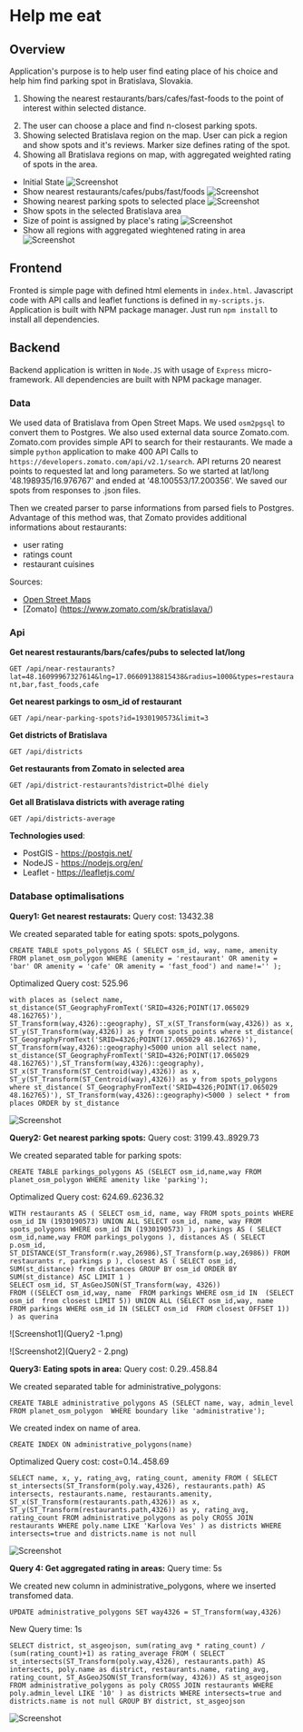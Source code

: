 # Help me eat

## Overview

Application's purpose is to help user find eating place of his choice and help him find parking spot in Bratislava, Slovakia. 
1. Showing the nearest restaurants/bars/cafes/fast-foods to the point of interest within selected distance.
2) The user can choose a place and find n-closest parking spots.
3) Showing selected Bratislava region on the map. User can pick a region and show spots and it's reviews. Marker size defines rating of the spot.
4) Showing all Bratislava regions on map, with aggregated weighted rating of spots in the area.

- Initial State
![Screenshot](Screenshot_1.png)
- Show nearest restaurants/cafes/pubs/fast/foods
![Screenshot](Screenshot_2.png)
- Showing nearest parking spots to selected place
![Screenshot](Screenshot_3.png)
- Show spots in the selected Bratislava area 
- Size of point is assigned by place's rating
![Screenshot](Screenshot_4.png)
- Show all regions with aggregated wieghtened rating in area
![Screenshot](Screenshot_5.png)

## Frontend
Fronted is simple page with defined html elements in `index.html`. Javascript code with API calls and leaflet functions is defined in `my-scripts.js`. Application is built with NPM package manager. Just run `npm install` to install all dependencies.

## Backend
Backend application is written in `Node.JS` with usage of `Express` micro-framework. All dependencies are built with NPM package manager.

### Data
We used data of Bratislava from Open Street Maps. We used `osm2pgsql` to convert them to Postgres. 
We also used external data source Zomato.com. Zomato.com provides simple API to search for their restaurants. We made a simple `python` application to make 400 API Calls to `https://developers.zomato.com/api/v2.1/search`. API returns 20 nearest points to requested lat and long parameters. So we started at lat/long '48.198935/16.976767' and ended at '48.100553/17.200356'. We saved our spots from responses to .json files.

Then we created parser to parse informations from parsed fiels to Postgres. Advantage of this method was, that Zomato provides additional informations about restaurants:
- user rating
- ratings count
- restaurant cuisines

Sources:
- [Open Street Maps](https://www.openstreetmap.org/)
- [Zomato] (https://www.zomato.com/sk/bratislava/)

### Api

**Get nearest restaurants/bars/cafes/pubs to selected lat/long**

`GET /api/near-restaurants?lat=48.16099967327614&lng=17.06609138815438&radius=1000&types=restaurant,bar,fast_foods,cafe`

**Get nearest parkings to osm_id of restaurant**

`GET /api/near-parking-spots?id=1930190573&limit=3`

**Get districts of Bratislava**

`GET /api/districts`

**Get restaurants from Zomato in selected area**

`GET /api/district-restaurants?district=Dlhé diely`

**Get all Bratislava districts with average rating**

`GET /api/districts-average`

**Technologies used**: 
- PostGIS - https://postgis.net/
- NodeJS - https://nodejs.org/en/
- Leaflet - https://leafletjs.com/

### Database optimalisations
**Query1: Get nearest restaurats:**
Query cost: 13432.38

We created separated table for eating spots: spots_polygons.

`CREATE TABLE spots_polygons
  AS (
	  SELECT osm_id, way, name, amenity FROM planet_osm_polygon
	  WHERE (amenity = 'restaurant' OR amenity = 'bar' OR amenity = 'cafe' OR amenity = 'fast_food') and name!=''
  );`
  
Optimalized Query cost: 525.96

`with places as (select name, 
			   	st_distance(ST_GeographyFromText('SRID=4326;POINT(17.065029 48.162765)'), 								ST_Transform(way,4326)::geography),
			   	ST_x(ST_Transform(way,4326)) as x,
			   	ST_y(ST_Transform(way,4326)) as y
				from spots_points
				where st_distance(
				ST_GeographyFromText('SRID=4326;POINT(17.065029 48.162765)'),
				ST_Transform(way,4326)::geography)<5000
				union all
				select name, 
				st_distance(ST_GeographyFromText('SRID=4326;POINT(17.065029 						48.162765)'),ST_Transform(way,4326)::geography), 
				ST_x(ST_Transform(ST_Centroid(way),4326)) as x,
				ST_y(ST_Transform(ST_Centroid(way),4326)) as y
				from spots_polygons
				where st_distance(
				ST_GeographyFromText('SRID=4326;POINT(17.065029 48.162765)'),
				ST_Transform(way,4326)::geography)<5000
					)
				select * from places ORDER by st_distance`
				
![Screenshot](Query1.png)			
  
**Query2: Get nearest parking spots:**
Query cost: 3199.43..8929.73

We created separated table for parking spots: 

`CREATE TABLE parkings_polygons
AS (SELECT osm_id,name,way FROM planet_osm_polygon
WHERE amenity like 'parking');`

Optimalized Query cost: 624.69..6236.32

`WITH restaurants AS
(
SELECT osm_id, name, way FROM spots_points WHERE osm_id IN (1930190573)
UNION ALL
SELECT osm_id, name, way FROM spots_polygons WHERE osm_id IN (1930190573)
),
parkings AS
(
SELECT osm_id,name,way FROM parkings_polygons
),
distances AS
(
SELECT p.osm_id, ST_DISTANCE(ST_Transform(r.way,26986),ST_Transform(p.way,26986)) FROM restaurants r, parkings p
),
closest AS
(
SELECT osm_id, SUM(st_distance) from distances
GROUP BY osm_id
ORDER BY SUM(st_distance) ASC
LIMIT 1
)									 
SELECT osm_id, ST_AsGeoJSON(ST_Transform(way, 4326))						 
FROM ((SELECT osm_id,way, name 
FROM parkings
WHERE osm_id IN 
(SELECT osm_id 
from closest LIMIT 5))
UNION ALL
(SELECT osm_id,way, name 
FROM parkings
WHERE osm_id IN (SELECT osm_id 
FROM closest OFFSET 1))
) as querina`

![Screenshot1](Query2 -1.png)

![Screenshot2](Query2 - 2.png)

**Query3: Eating spots in area:**
Query cost: 0.29..458.84

We created separated table for administrative_polygons:

`CREATE TABLE administrative_polygons
AS (SELECT name, way, admin_level FROM planet_osm_polygon 
WHERE boundary like 'administrative');`

We created index on name of area.

`CREATE INDEX ON administrative_polygons(name)`

Optimalized Query cost:
cost=0.14..458.69

`SELECT name, x, y, rating_avg, rating_count, amenity
FROM
(
SELECT st_intersects(ST_Transform(poly.way,4326), restaurants.path) AS intersects, restaurants.name, restaurants.amenity, ST_x(ST_Transform(restaurants.path,4326)) as x, ST_y(ST_Transform(restaurants.path,4326)) as y, rating_avg, rating_count
FROM administrative_polygons as poly
CROSS JOIN restaurants
WHERE poly.name LIKE 'Karlova Ves'
) as districts
WHERE intersects=true and districts.name is not null`

![Screenshot](Query3.png)

**Query 4: Get aggregated rating in areas:**
Query time: 5s

We created new column in administrative_polygons, where we inserted transfomed data.

`UPDATE administrative_polygons
SET way4326 = ST_Transform(way,4326)`

New Query time: 1s

`SELECT district, st_asgeojson, sum(rating_avg * rating_count) / (sum(rating_count)+1) as rating_average
FROM
(
SELECT st_intersects(ST_Transform(poly.way,4326), restaurants.path) AS intersects, poly.name as district, restaurants.name, rating_avg, rating_count, ST_AsGeoJSON(ST_Transform(way, 4326)) AS st_asgeojson
FROM administrative_polygons as poly
CROSS JOIN restaurants
WHERE poly.admin_level LIKE '10'
) as districts
WHERE intersects=true and districts.name is not null
GROUP BY district, st_asgeojson`

![Screenshot](Query4.png)
